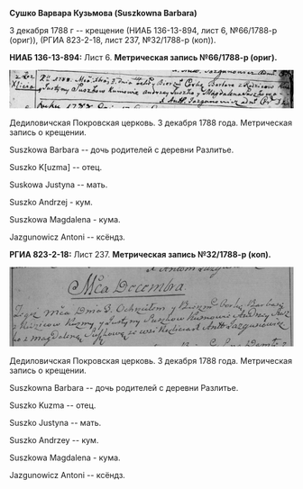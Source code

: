 **Сушко Варвара Кузьмова (Suszkowna Barbara)**

3 декабря 1788 г -- крещение (НИАБ 136-13-894, лист 6, №66/1788-р
(ориг)), (РГИА 823-2-18, лист 237, №32/1788-р (коп)).

**НИАБ 136-13-894:** Лист 6. **Метрическая запись №66/1788-р (ориг).**

![](./media/039ffb957d36cfeb67fe5e9a49537be55998773f.png)

Дедиловичская Покровская церковь. 3 декабря 1788 года. Метрическая
запись о крещении.

Suszkowa Barbara -- дочь родителей с деревни Разлитье.

Suszko K\[uzma\] -- отец.

Suskowa Justyna -- мать.

Suszko Andrzej - кум.

Suszkowa Magdalena - кума.

Jazgunowicz Antoni -- ксёндз.

**РГИА 823-2-18:** Лист 237. **Метрическая запись №32/1788-р (коп).**

![](./media/0d09e61f179e90fa1807bd05fb47ebc442c079a1.png)

Дедиловичская Покровская церковь. 3 декабря 1788 года. Метрическая
запись о крещении.

Suszkowna Barbara -- дочь родителей с деревни Разлитье.

Suszko Kuzma -- отец.

Suszko Justyna -- мать.

Suszko Andrzey -- кум.

Suszkowa Magdalena - кума.

Jazgunowicz Antoni -- ксёндз.
